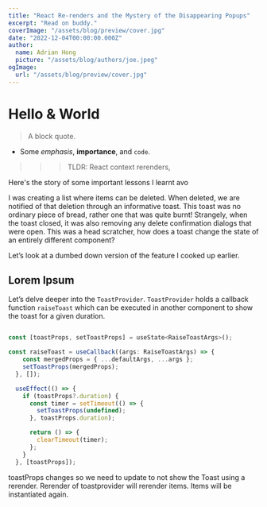 ```yaml
---
title: "React Re-renders and the Mystery of the Disappearing Popups"
excerpt: "Read on buddy."
coverImage: "/assets/blog/preview/cover.jpg"
date: "2022-12-04T00:00:00.000Z"
author:
  name: Adrian Hong
  picture: "/assets/blog/authors/joe.jpeg"
ogImage:
  url: "/assets/blog/preview/cover.jpg"
---
```


# Hello & World

> A block quote.

- Some _emphasis_, **importance**, and `code`.

> > > TLDR: React context rerenders,

Here's the story of some important lessons I learnt avo

I was creating a list where items can be deleted. When deleted, we are notified of that deletion through an informative toast. This toast was no ordinary piece of bread, rather one that was quite burnt! Strangely, when the toast closed, it was also removing any delete confirmation dialogs that were open. This was a head scratcher, how does a toast change the state of an entirely different component?

Let’s look at a dumbed down version of the feature I cooked up earlier.

## Lorem Ipsum

Let’s delve deeper into the `ToastProvider`. `ToastProvider` holds a callback function `raiseToast` which can be executed in another component to show the toast for a given duration.

```jsx

const [toastProps, setToastProps] = useState<RaiseToastArgs>();

const raiseToast = useCallback((args: RaiseToastArgs) => {
    const mergedProps = { ...defaultArgs, ...args };
    setToastProps(mergedProps);
  }, []);

  useEffect(() => {
    if (toastProps?.duration) {
      const timer = setTimeout(() => {
        setToastProps(undefined);
      }, toastProps.duration);

      return () => {
        clearTimeout(timer);
      };
    }
  }, [toastProps]);

```

toastProps changes so we need to update to not show the Toast using a rerender. Rerender of toastprovider will rerender items. Items will be instantiated again.
